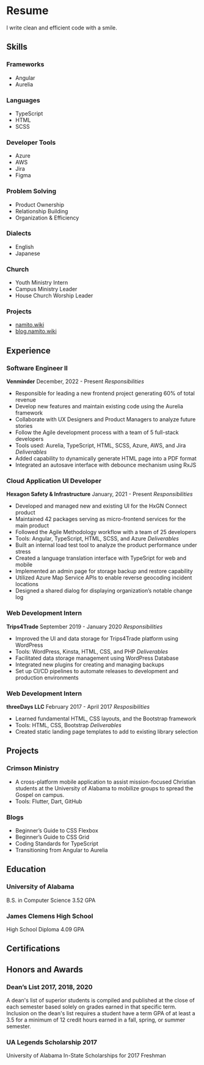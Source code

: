 # Resume
I write clean and efficient code with a smile.

## Skills
### Frameworks
- Angular
- Aurelia

### Languages
- TypeScript
- HTML
- SCSS

### Developer Tools
- Azure
- AWS
- Jira
- Figma

### Problem Solving
- Product Ownership
- Relationship Building
- Organization & Efficiency

### Dialects
- English
- Japanese

### Church
- Youth Ministry Intern
- Campus Ministry Leader
- House Church Worship Leader

### Projects
- [namito.wiki](https://www.namito.wiki)
- [blog.namito.wiki](https://blog.namito.wiki) 

## Experience
### Software Engineer II
**Venminder**
December, 2022 - Present
*Responsibilities*
- Responsible for leading a new frontend project generating 60% of total revenue
- Develop new features and maintain existing code using the Aurelia framework
- Collaborate with UX Designers and Product Managers to analyze future stories
- Follow the Agile development process with a team of 5 full-stack developers
- Tools used: Aurelia, TypeScript, HTML, SCSS, Azure, AWS, and Jira
*Deliverables*
- Added capability to dynamically generate HTML page into a PDF format 
- Integrated an autosave interface with debounce mechanism using RxJS

### Cloud Application UI Developer
**Hexagon Safety & Infrastructure**
January, 2021 - Present
*Responsibilities*
- Developed and managed new and existing UI for the HxGN Connect product
- Maintained 42 packages serving as micro-frontend services for the main product
- Followed the Agile Methodology workflow with a team of 25 developers
- Tools: Angular, TypeScript, HTML, SCSS, and Azure
*Deliverables*
- Built an internal load test tool to analyze the product performance under stress
- Created a language translation interface with TypeSript for web and mobile
- Implemented an admin page for storage backup and restore capability
- Utilized Azure Map Service APIs to enable reverse geocoding incident locations
- Designed a shared dialog for displaying organization’s notable change log

### Web Development Intern
**Trips4Trade**
September 2019 - January 2020
*Responsibilities*
- Improved the UI and data storage for Trips4Trade platform using WordPress
- Tools: WordPress, Kinsta, HTML, CSS, and PHP
*Deliverables*
- Facilitated data storage management using WordPress Database
- Integrated new plugins for creating and managing backups
- Set up CI/CD pipelines to automate releases to development and production environments

### Web Development Intern
**threeDays LLC**
February 2017 - April 2017
*Resposibilities*
- Learned fundamental HTML, CSS layouts, and the Bootstrap framework
- Tools: HTML, CSS, Bootstrap
*Deliverables*
- Created static landing page templates to add to existing library selection

## Projects
### Crimson Ministry
- A cross-platform mobile application to assist mission-focused Christian students at the University of Alabama to mobilize groups to spread the Gospel on campus.
- Tools: Flutter, Dart, GitHub

### Blogs
- Beginner’s Guide to CSS Flexbox
- Beginner’s Guide to CSS Grid
- Coding Standards for TypeScript
- Transitioning from Angular to Aurelia

## Education
### University of Alabama
B.S. in Computer Science
3.52 GPA

### James Clemens High School
High School Diploma
4.09 GPA

## Certifications

## Honors and Awards
### Dean’s List 2017, 2018, 2020
A dean's list of superior students is compiled and published at the close of each semester based solely on grades earned in that specific term. Inclusion on the dean's list requires a student have a term GPA of at least a 3.5 for a minimum of 12 credit hours earned in a fall, spring, or summer semester.

### UA Legends Scholarship 2017
University of Alabama In-State Scholarships for 2017 Freshman
